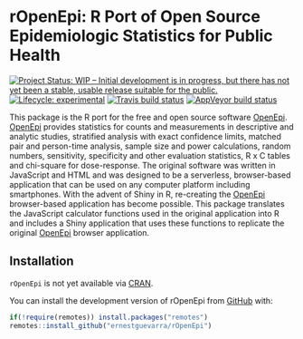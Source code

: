
<!-- README.md is generated from README.Rmd. Please edit that file -->

# rOpenEpi: R Port of Open Source Epidemiologic Statistics for Public Health

<!-- badges: start -->

[![Project Status: WIP – Initial development is in progress, but there
has not yet been a stable, usable release suitable for the
public.](https://www.repostatus.org/badges/latest/wip.svg)](https://www.repostatus.org/#wip)
[![Lifecycle:
experimental](https://img.shields.io/badge/lifecycle-experimental-orange.svg)](https://www.tidyverse.org/lifecycle/#experimental)
[![Travis build
status](https://travis-ci.org/ernestguevarra/rOpenEpi.svg?branch=master)](https://travis-ci.org/ernestguevarra/rOpenEpi)
[![AppVeyor build
status](https://ci.appveyor.com/api/projects/status/github/ernestguevarra/rOpenEpi?branch=master&svg=true)](https://ci.appveyor.com/project/ernestguevarra/rOpenEpi)
<!-- badges: end -->

This package is the R port for the free and open source software
[OpenEpi](https://www.openepi.com). [OpenEpi](https://www.openepi.com)
provides statistics for counts and measurements in descriptive and
analytic studies, stratified analysis with exact confidence limits,
matched pair and person-time analysis, sample size and power
calculations, random numbers, sensitivity, specificity and other
evaluation statistics, R x C tables and chi-square for dose-response.
The original software was written in JavaScript and HTML and was
designed to be a serverless, browser-based application that can be used
on any computer platform including smartphones. With the advent of Shiny
in R, re-creating the [OpenEpi](https://www.openepi.com) browser-based
application has become possible. This package translates the JavaScript
calculator functions used in the original application into R and
includes a Shiny application that uses these functions to replicate the
original [OpenEpi](https://www.openepi.com) browser application.

## Installation

`rOpenEpi` is not yet available via [CRAN](https://CRAN.R-project.org).

You can install the development version of rOpenEpi from
[GitHub](https://github.com/ernestguevarra/rOpenEpi) with:

``` r
if(!require(remotes)) install.packages("remotes")
remotes::install_github("ernestguevarra/rOpenEpi")
```

<!---
You can install the released version of rOpenEpi from [CRAN](https://CRAN.R-project.org) with:

``` r
install.packages("rOpenEpi")
```
--->
